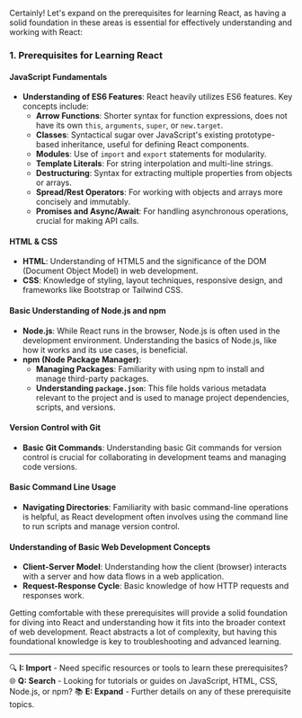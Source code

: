 Certainly! Let's expand on the prerequisites for learning React, as having a solid foundation in these areas is essential for effectively understanding and working with React:

### 1. Prerequisites for Learning React

#### JavaScript Fundamentals
- **Understanding of ES6 Features**: React heavily utilizes ES6 features. Key concepts include:
  - **Arrow Functions**: Shorter syntax for function expressions, does not have its own `this`, `arguments`, `super`, or `new.target`.
  - **Classes**: Syntactical sugar over JavaScript's existing prototype-based inheritance, useful for defining React components.
  - **Modules**: Use of `import` and `export` statements for modularity.
  - **Template Literals**: For string interpolation and multi-line strings.
  - **Destructuring**: Syntax for extracting multiple properties from objects or arrays.
  - **Spread/Rest Operators**: For working with objects and arrays more concisely and immutably.
  - **Promises and Async/Await**: For handling asynchronous operations, crucial for making API calls.

#### HTML & CSS
- **HTML**: Understanding of HTML5 and the significance of the DOM (Document Object Model) in web development.
- **CSS**: Knowledge of styling, layout techniques, responsive design, and frameworks like Bootstrap or Tailwind CSS.

#### Basic Understanding of Node.js and npm
- **Node.js**: While React runs in the browser, Node.js is often used in the development environment. Understanding the basics of Node.js, like how it works and its use cases, is beneficial.
- **npm (Node Package Manager)**:
  - **Managing Packages**: Familiarity with using npm to install and manage third-party packages.
  - **Understanding `package.json`**: This file holds various metadata relevant to the project and is used to manage project dependencies, scripts, and versions.

#### Version Control with Git
- **Basic Git Commands**: Understanding basic Git commands for version control is crucial for collaborating in development teams and managing code versions.

#### Basic Command Line Usage
- **Navigating Directories**: Familiarity with basic command-line operations is helpful, as React development often involves using the command line to run scripts and manage version control.

#### Understanding of Basic Web Development Concepts
- **Client-Server Model**: Understanding how the client (browser) interacts with a server and how data flows in a web application.
- **Request-Response Cycle**: Basic knowledge of how HTTP requests and responses work.

Getting comfortable with these prerequisites will provide a solid foundation for diving into React and understanding how it fits into the broader context of web development. React abstracts a lot of complexity, but having this foundational knowledge is key to troubleshooting and advanced learning.

---

🔍 **I: Import** - Need specific resources or tools to learn these prerequisites?
🌐 **Q: Search** - Looking for tutorials or guides on JavaScript, HTML, CSS, Node.js, or npm?
📚 **E: Expand** - Further details on any of these prerequisite topics.